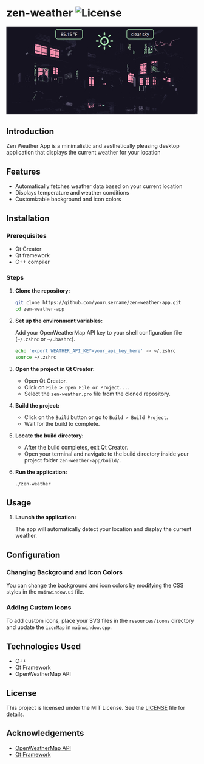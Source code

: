 # zen-weather ![License](https://img.shields.io/badge/License-MIT-pink.svg) 

![preview](/assets/preview.png)

## Introduction

Zen Weather App is a minimalistic and aesthetically pleasing desktop application that displays the current weather for your location

## Features

- Automatically fetches weather data based on your current location
- Displays temperature and weather conditions
- Customizable background and icon colors

## Installation

### Prerequisites

- Qt Creator
- Qt framework
- C++ compiler

### Steps

1. **Clone the repository:**

    ```bash
    git clone https://github.com/yourusername/zen-weather-app.git
    cd zen-weather-app
    ```

2. **Set up the environment variables:**

    Add your OpenWeatherMap API key to your shell configuration file (`~/.zshrc` or `~/.bashrc`).

    ```bash
    echo 'export WEATHER_API_KEY=your_api_key_here' >> ~/.zshrc
    source ~/.zshrc
    ```

3. **Open the project in Qt Creator:**
    - Open Qt Creator.
    - Click on `File > Open File or Project...`.
    - Select the `zen-weather.pro` file from the cloned repository.

4. **Build the project:**
    - Click on the `Build` button or go to `Build > Build Project`.
    - Wait for the build to complete.

5. **Locate the build directory:**
    - After the build completes, exit Qt Creator.
    - Open your terminal and navigate to the build directory inside your project folder `zen-weather-app/build/`.

6. **Run the application:**

    ```bash
    ./zen-weather
    ```

## Usage

1. **Launch the application:**

    The app will automatically detect your location and display the current weather.

## Configuration

### Changing Background and Icon Colors

You can change the background and icon colors by modifying the CSS styles in the `mainwindow.ui` file.

### Adding Custom Icons

To add custom icons, place your SVG files in the `resources/icons` directory and update the `iconMap` in `mainwindow.cpp`.

## Technologies Used

- C++
- Qt Framework
- OpenWeatherMap API

## License

This project is licensed under the MIT License. See the [LICENSE](LICENSE) file for details.

## Acknowledgements

- [OpenWeatherMap API](https://openweathermap.org/api)
- [Qt Framework](https://www.qt.io/)
